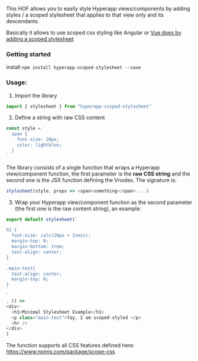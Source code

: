 This HOF allows you to easily style Hyperapp views/components by adding styles / a scoped stylesheet that applies to that view only and its descendants.

Basically it allows to use scoped css styling like Angular or [Vue does by adding a scoped stylesheet](https://vue-loader.vuejs.org/en/features/scoped-css.html)


### Getting started

install `npm install hyperapp-scoped-stylesheet --save`

### Usage:

1. Import the library
```javascript
import { stylesheet } from "hyperapp-scoped-stylesheet"
```

2. Define a string with raw CSS content
```javascript
const style = `
  span { 
    font-size: 20px; 
    color: lightblue; 
  }
`
```

The library consists of a single function that wraps a Hyperapp view/component function, the first parameter is the **raw CSS string** and the second one is the JSX function defining the Vnodes. The signature is:

```javascript
stylesheet(style, props => <span>something</span> ...)
```

3. Wrap your Hyperapp view/component function as the second parameter (the first one is the raw content string), an example:


```javascript
export default stylesheet(`

h1 {
  font-size: calc(20px + 2vmin);
  margin-top: 0;
  margin-bottom: 1rem;
  text-align: center;
}

.main-text{
  text-align: center;
  margin-top: 0;
}

`
, () =>
<div>
  <h1>Minimal Stylesheet Example</h1>
  <p class="main-text">Yay, I am scoped-styled </p>
  <hr />
</div>
)
```

The function supports all CSS features defined here: https://www.npmjs.com/package/scope-css
